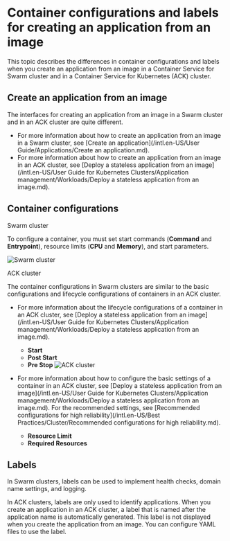 # Container configurations and labels for creating an application from an image

This topic describes the differences in container configurations and labels when you create an application from an image in a Container Service for Swarm cluster and in a Container Service for Kubernetes \(ACK\) cluster.

## Create an application from an image

The interfaces for creating an application from an image in a Swarm cluster and in an ACK cluster are quite different.

-   For more information about how to create an application from an image in a Swarm cluster, see [Create an application](/intl.en-US/User Guide/Applications/Create an application.md).
-   For more information about how to create an application from an image in an ACK cluster, see [Deploy a stateless application from an image](/intl.en-US/User Guide for Kubernetes Clusters/Application management/Workloads/Deploy a stateless application from an image.md).

## Container configurations

Swarm cluster

To configure a container, you must set start commands \(**Command** and **Entrypoint**\), resource limits \(**CPU** and **Memory**\), and start parameters.

![Swarm cluster](https://static-aliyun-doc.oss-accelerate.aliyuncs.com/assets/img/en-US/7546858951/p35453.png)

ACK cluster

The container configurations in Swarm clusters are similar to the basic configurations and lifecycle configurations of containers in an ACK cluster.

-   For more information about the lifecycle configurations of a container in an ACK cluster, see [Deploy a stateless application from an image](/intl.en-US/User Guide for Kubernetes Clusters/Application management/Workloads/Deploy a stateless application from an image.md).

    -   **Start**
    -   **Post Start**
    -   **Pre Stop**
    ![ACK cluster](https://static-aliyun-doc.oss-accelerate.aliyuncs.com/assets/img/en-US/7546858951/p35526.png)

-   For more information about how to configure the basic settings of a container in an ACK cluster, see [Deploy a stateless application from an image](/intl.en-US/User Guide for Kubernetes Clusters/Application management/Workloads/Deploy a stateless application from an image.md). For the recommended settings, see [Recommended configurations for high reliability](/intl.en-US/Best Practices/Cluster/Recommended configurations for high reliability.md).
    -   **Resource Limit**
    -   **Required Resources**

## Labels

In Swarm clusters, labels can be used to implement health checks, domain name settings, and logging.

In ACK clusters, labels are only used to identify applications. When you create an application in an ACK cluster, a label that is named after the application name is automatically generated. This label is not displayed when you create the application from an image. You can configure YAML files to use the label.

